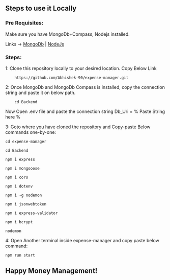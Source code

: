 
<h2> Steps to use it Locally</h2>

<h3>Pre Requisites:</h3> Make sure you have MongoDb+Compass, Nodejs installed.

Links -> [MongoDb](https://www.mongodb.com/try/download/community) | [NodeJs](https://nodejs.org/en/download/)

            
<h3> Steps: </h3>
1: Clone this repository locally to your desired location. Copy Below Link

        https://github.com/Abhishek-90/expense-manager.git

2: Once MongoDb and MongoDb Compass is installed, copy the connection string and paste it on below path. 

        cd Backend

Now Open .env file and paste the connection string Db_Uri = % Paste String here %

3: Goto where you have cloned the repository and Copy-paste Below commands one-by-one:


    cd expense-manager

    cd Backend

    npm i express

    npm i mongooose

    npm i cors

    npm i dotenv

    npm i -g nodemon

    npm i jsonwebtoken

    npm i express-validator

    npm i bcrypt

    nodemon

4: Open Another terminal inside expense-manager and copy paste below command:

    npm run start
    


<h2> Happy Money Management! </h3>